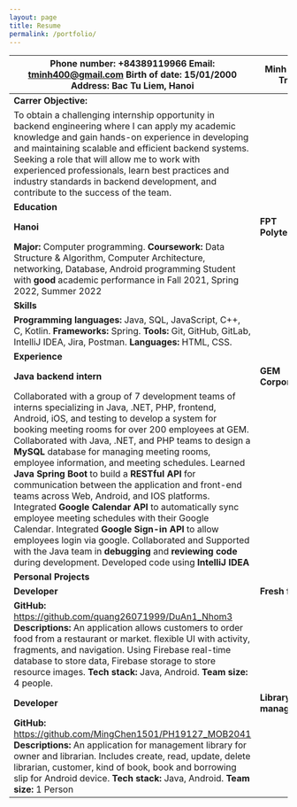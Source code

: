 ```yaml
---
layout: page
title: Resume
permalink: /portfolio/
---
```


| Phone number: +84389119966 Email: [tminh400@gmail.com](mailto:tminh400@gmail.com) Birth of date: 15/01/2000 Address: Bac Tu Liem, Hanoi                                                                                                                                                                                                                                                                                                                                                                                                                                                                                                                                                                                                                                                                                                                                     | **Minh Cong Tran**     | <https://linkedin.com/in/mingchen1501> <https://github.com/MingChen1501> <https://mingchen.me>  |
|-----------------------------------------------------------------------------------------------------------------------------------------------------------------------------------------------------------------------------------------------------------------------------------------------------------------------------------------------------------------------------------------------------------------------------------------------------------------------------------------------------------------------------------------------------------------------------------------------------------------------------------------------------------------------------------------------------------------------------------------------------------------------------------------------------------------------------------------------------------------------------|------------------------|-------------------------------------------------------------------------------------------------|
| **Carrer Objective:**                                                                                                                                                                                                                                                                                                                                                                                                                                                                                                                                                                                                                                                                                                                                                                                                                                                       |                        |                                                                                                 |
| To obtain a challenging internship opportunity in backend engineering where I can apply my academic knowledge and gain hands-on experience in developing and maintaining scalable and efficient backend systems. Seeking a role that will allow me to work with experienced professionals, learn best practices and industry standards in backend development, and contribute to the success of the team.                                                                                                                                                                                                                                                                                                                                                                                                                                                                   |                        |                                                                                                 |
| **Education**                                                                                                                                                                                                                                                                                                                                                                                                                                                                                                                                                                                                                                                                                                                                                                                                                                                               |                        |                                                                                                 |
| **Hanoi**                                                                                                                                                                                                                                                                                                                                                                                                                                                                                                                                                                                                                                                                                                                                                                                                                                                                   | **FPT Polytechnic**    | **May 2021 - Present**                                                                          |
| **Major:** Computer programming. **Coursework:** Data Structure & Algorithm, Computer Architecture, networking, Database, Android programming Student with **good** academic performance in Fall 2021, Spring 2022, Summer 2022                                                                                                                                                                                                                                                                                                                                                                                                                                                                                                                                                                                                                                             |                        |                                                                                                 |
| **Skills**                                                                                                                                                                                                                                                                                                                                                                                                                                                                                                                                                                                                                                                                                                                                                                                                                                                                  |                        |                                                                                                 |
| **Programming languages:** Java, SQL, JavaScript, C++, C, Kotlin. **Frameworks:** Spring. **Tools:** Git, GitHub, GitLab, IntelliJ IDEA, Jira, Postman. **Languages:** HTML, CSS.                                                                                                                                                                                                                                                                                                                                                                                                                                                                                                                                                                                                                                                                                           |                        |                                                                                                 |
| **Experience**                                                                                                                                                                                                                                                                                                                                                                                                                                                                                                                                                                                                                                                                                                                                                                                                                                                              |                        |                                                                                                 |
| **Java backend intern**                                                                                                                                                                                                                                                                                                                                                                                                                                                                                                                                                                                                                                                                                                                                                                                                                                                     | **GEM Corporation**    | **Dec 2022 – Mar 2023**                                                                         |
| Collaborated with a group of 7 development teams of interns specializing in Java, .NET, PHP, frontend, Android, iOS, and testing to develop a system for booking meeting rooms for over 200 employees at GEM. Collaborated with Java, .NET, and PHP teams to design a **MySQL** database for managing meeting rooms, employee information, and meeting schedules. Learned **Java Spring Boot** to build a **RESTful API** for communication between the application and front-end teams across Web, Android, and IOS platforms. Integrated **Google Calendar** **API** to automatically sync employee meeting schedules with their Google Calendar. Integrated **Google Sign-in API** to allow employees login via google. Collaborated and Supported with the Java team in **debugging** and **reviewing code** during development. Developed code using **IntelliJ IDEA** |                        |                                                                                                 |
| **Personal Projects**                                                                                                                                                                                                                                                                                                                                                                                                                                                                                                                                                                                                                                                                                                                                                                                                                                                       |                        |                                                                                                 |
| **Developer**                                                                                                                                                                                                                                                                                                                                                                                                                                                                                                                                                                                                                                                                                                                                                                                                                                                               | **Fresh food**         | **Jul 2022 – Aug 2022**                                                                         |
| **GitHub:** <https://github.com/quang26071999/DuAn1_Nhom3> **Descriptions:** An application allows customers to order food from a restaurant or market. flexible UI with activity, fragments, and navigation. Using Firebase real-time database to store data, Firebase storage to store resource images. **Tech stack:** Java, Android. **Team size:** 4 people.                                                                                                                                                                                                                                                                                                                                                                                                                                                                                                             |                        |                                                                                                 |
| **Developer**                                                                                                                                                                                                                                                                                                                                                                                                                                                                                                                                                                                                                                                                                                                                                                                                                                                               | **Library management** | **May 2022 – Jun 2022**                                                                         |
| **GitHub:** <https://github.com/MingChen1501/PH19127_MOB2041> **Descriptions:** An application for management library for owner and librarian. Includes create, read, update, delete librarian, customer, kind of book, book and borrowing slip for Android device. **Tech stack:** Java, Android. **Team size:** 1 Person                                                                                                                                                                                                                                                                                                                                                                                                                                                                                                                                                    |                        |                                                                                                 |
